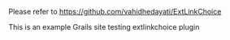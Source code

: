 Please refer to https://github.com/vahidhedayati/ExtLinkChoice

This is an example Grails site testing extlinkchoice plugin
